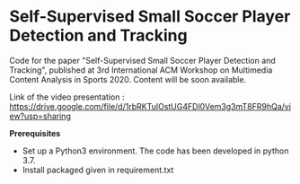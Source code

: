 # Self-Supervised Small Soccer Player Detection and Tracking

Code for the paper "Self-Supervised Small Soccer Player Detection and Tracking", published at 3rd International ACM Workshop on Multimedia Content Analysis in Sports 2020. 
Content will be soon available. 

Link of the video presentation : https://drive.google.com/file/d/1rbRKTuIOstUG4FDl0Vem3g3mT8FR9hQa/view?usp=sharing

**Prerequisites**

* Set up a Python3 environment. The code has been developed in python 3.7.  
* Install packaged given in requirement.txt 
